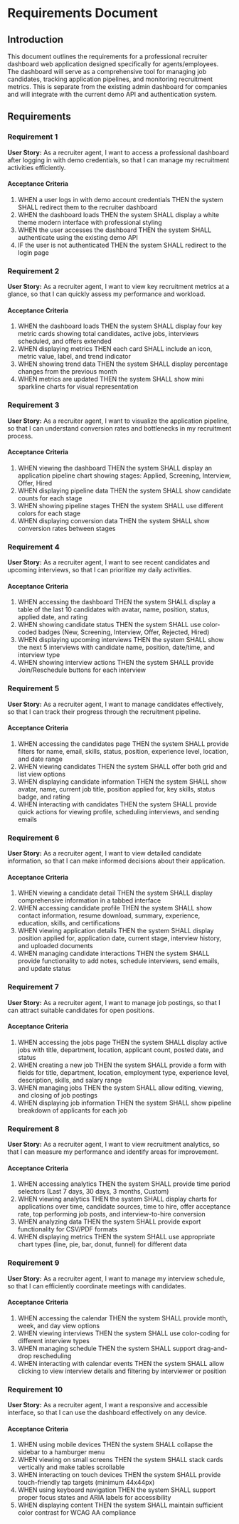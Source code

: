 # Requirements Document

## Introduction

This document outlines the requirements for a professional recruiter dashboard web application designed specifically for agents/employees. The dashboard will serve as a comprehensive tool for managing job candidates, tracking application pipelines, and monitoring recruitment metrics. This is separate from the existing admin dashboard for companies and will integrate with the current demo API and authentication system.

## Requirements

### Requirement 1

**User Story:** As a recruiter agent, I want to access a professional dashboard after logging in with demo credentials, so that I can manage my recruitment activities efficiently.

#### Acceptance Criteria

1. WHEN a user logs in with demo account credentials THEN the system SHALL redirect them to the recruiter dashboard
2. WHEN the dashboard loads THEN the system SHALL display a white theme modern interface with professional styling
3. WHEN the user accesses the dashboard THEN the system SHALL authenticate using the existing demo API
4. IF the user is not authenticated THEN the system SHALL redirect to the login page

### Requirement 2

**User Story:** As a recruiter agent, I want to view key recruitment metrics at a glance, so that I can quickly assess my performance and workload.

#### Acceptance Criteria

1. WHEN the dashboard loads THEN the system SHALL display four key metric cards showing total candidates, active jobs, interviews scheduled, and offers extended
2. WHEN displaying metrics THEN each card SHALL include an icon, metric value, label, and trend indicator
3. WHEN showing trend data THEN the system SHALL display percentage changes from the previous month
4. WHEN metrics are updated THEN the system SHALL show mini sparkline charts for visual representation

### Requirement 3

**User Story:** As a recruiter agent, I want to visualize the application pipeline, so that I can understand conversion rates and bottlenecks in my recruitment process.

#### Acceptance Criteria

1. WHEN viewing the dashboard THEN the system SHALL display an application pipeline chart showing stages: Applied, Screening, Interview, Offer, Hired
2. WHEN displaying pipeline data THEN the system SHALL show candidate counts for each stage
3. WHEN showing pipeline stages THEN the system SHALL use different colors for each stage
4. WHEN displaying conversion data THEN the system SHALL show conversion rates between stages

### Requirement 4

**User Story:** As a recruiter agent, I want to see recent candidates and upcoming interviews, so that I can prioritize my daily activities.

#### Acceptance Criteria

1. WHEN accessing the dashboard THEN the system SHALL display a table of the last 10 candidates with avatar, name, position, status, applied date, and rating
2. WHEN showing candidate status THEN the system SHALL use color-coded badges (New, Screening, Interview, Offer, Rejected, Hired)
3. WHEN displaying upcoming interviews THEN the system SHALL show the next 5 interviews with candidate name, position, date/time, and interview type
4. WHEN showing interview actions THEN the system SHALL provide Join/Reschedule buttons for each interview

### Requirement 5

**User Story:** As a recruiter agent, I want to manage candidates effectively, so that I can track their progress through the recruitment pipeline.

#### Acceptance Criteria

1. WHEN accessing the candidates page THEN the system SHALL provide filters for name, email, skills, status, position, experience level, location, and date range
2. WHEN viewing candidates THEN the system SHALL offer both grid and list view options
3. WHEN displaying candidate information THEN the system SHALL show avatar, name, current job title, position applied for, key skills, status badge, and rating
4. WHEN interacting with candidates THEN the system SHALL provide quick actions for viewing profile, scheduling interviews, and sending emails

### Requirement 6

**User Story:** As a recruiter agent, I want to view detailed candidate information, so that I can make informed decisions about their application.

#### Acceptance Criteria

1. WHEN viewing a candidate detail THEN the system SHALL display comprehensive information in a tabbed interface
2. WHEN accessing candidate profile THEN the system SHALL show contact information, resume download, summary, experience, education, skills, and certifications
3. WHEN viewing application details THEN the system SHALL display position applied for, application date, current stage, interview history, and uploaded documents
4. WHEN managing candidate interactions THEN the system SHALL provide functionality to add notes, schedule interviews, send emails, and update status

### Requirement 7

**User Story:** As a recruiter agent, I want to manage job postings, so that I can attract suitable candidates for open positions.

#### Acceptance Criteria

1. WHEN accessing the jobs page THEN the system SHALL display active jobs with title, department, location, applicant count, posted date, and status
2. WHEN creating a new job THEN the system SHALL provide a form with fields for title, department, location, employment type, experience level, description, skills, and salary range
3. WHEN managing jobs THEN the system SHALL allow editing, viewing, and closing of job postings
4. WHEN displaying job information THEN the system SHALL show pipeline breakdown of applicants for each job

### Requirement 8

**User Story:** As a recruiter agent, I want to view recruitment analytics, so that I can measure my performance and identify areas for improvement.

#### Acceptance Criteria

1. WHEN accessing analytics THEN the system SHALL provide time period selectors (Last 7 days, 30 days, 3 months, Custom)
2. WHEN viewing analytics THEN the system SHALL display charts for applications over time, candidate sources, time to hire, offer acceptance rate, top performing job posts, and interview-to-hire conversion
3. WHEN analyzing data THEN the system SHALL provide export functionality for CSV/PDF formats
4. WHEN displaying metrics THEN the system SHALL use appropriate chart types (line, pie, bar, donut, funnel) for different data

### Requirement 9

**User Story:** As a recruiter agent, I want to manage my interview schedule, so that I can efficiently coordinate meetings with candidates.

#### Acceptance Criteria

1. WHEN accessing the calendar THEN the system SHALL provide month, week, and day view options
2. WHEN viewing interviews THEN the system SHALL use color-coding for different interview types
3. WHEN managing schedule THEN the system SHALL support drag-and-drop rescheduling
4. WHEN interacting with calendar events THEN the system SHALL allow clicking to view interview details and filtering by interviewer or position

### Requirement 10

**User Story:** As a recruiter agent, I want a responsive and accessible interface, so that I can use the dashboard effectively on any device.

#### Acceptance Criteria

1. WHEN using mobile devices THEN the system SHALL collapse the sidebar to a hamburger menu
2. WHEN viewing on small screens THEN the system SHALL stack cards vertically and make tables scrollable
3. WHEN interacting on touch devices THEN the system SHALL provide touch-friendly tap targets (minimum 44x44px)
4. WHEN using keyboard navigation THEN the system SHALL support proper focus states and ARIA labels for accessibility
5. WHEN displaying content THEN the system SHALL maintain sufficient color contrast for WCAG AA compliance